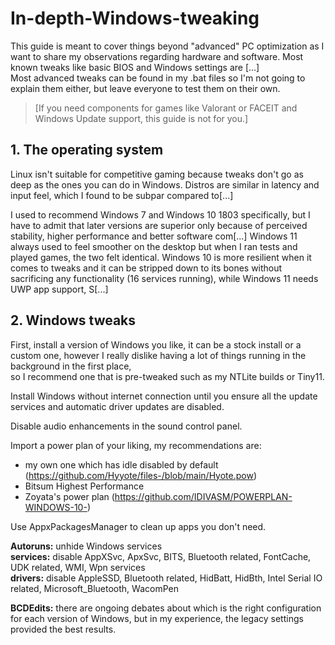 # In-depth-Windows-tweaking

This guide is meant to cover things beyond "advanced" PC optimization as I want to share my observations regarding hardware and software. Most known tweaks like basic BIOS and Windows settings are [...]  
Most advanced tweaks can be found in my .bat files so I'm not going to explain them either, but leave everyone to test them on their own.

> [If you need components for games like Valorant or FACEIT and Windows Update support, this guide is not for you.]



## 1. The operating system

Linux isn't suitable for competitive gaming because tweaks don't go as deep as the ones you can do in Windows. Distros are similar in latency and input feel, which I found to be subpar compared to[...]

I used to recommend Windows 7 and Windows 10 1803 specifically, but I have to admit that later versions are superior only because of perceived stability, higher performance and better software com[...]
Windows 11 always used to feel smoother on the desktop but when I ran tests and played games, the two felt identical.
Windows 10 is more resilient when it comes to tweaks and it can be stripped down to its bones without sacrificing any functionality (16 services running), while Windows 11 needs UWP app support, S[...]


## 2. Windows tweaks

First, install a version of Windows you like, it can be a stock install or a custom one, however I really dislike having a lot of things running in the background in the first place,  
so I recommend one that is pre-tweaked such as my NTLite builds or Tiny11.

Install Windows without internet connection until you ensure all the update services and automatic driver updates are disabled.

Disable audio enhancements in the sound control panel.

Import a power plan of your liking, my recommendations are:
- my own one which has idle disabled by default (https://github.com/Hyyote/files-/blob/main/Hyote.pow)
- Bitsum Highest Performance
- Zoyata's power plan (https://github.com/IDIVASM/POWERPLAN-WINDOWS-10-)

Use AppxPackagesManager to clean up apps you don't need.

**Autoruns:** unhide Windows services  
**services:** disable AppXSvc, ApxSvc, BITS, Bluetooth related, FontCache, UDK related, WMI, Wpn services  
**drivers:** disable AppleSSD, Bluetooth related, HidBatt, HidBth, Intel Serial IO related, Microsoft_Bluetooth, WacomPen

**BCDEdits:** there are ongoing debates about which is the right configuration for each version of Windows, but in my experience, the legacy settings provided the best results.
